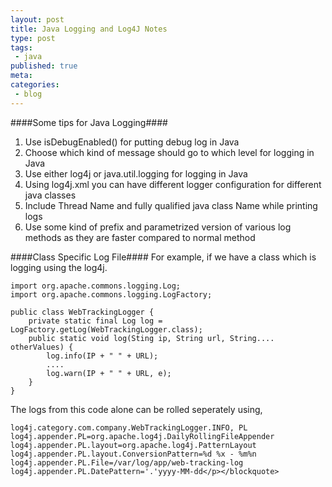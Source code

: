 ```yaml
---
layout: post
title: Java Logging and Log4J Notes
type: post
tags:
 - java
published: true
meta:
categories:
 - blog
---
```


####Some tips for Java Logging####
1. Use isDebugEnabled() for putting debug log in Java
2. Choose which kind of message should go to which level for logging in Java
3. Use either log4j or java.util.logging for logging in Java
4. Using log4j.xml you can have different logger configuration for different java classes
5. Include Thread Name and fully qualified java class Name while printing logs
6. Use some kind of prefix and parametrized version of various log methods as they are faster compared to normal method

####Class Specific Log File####
For example, if we have a class which is logging using the log4j.


	import org.apache.commons.logging.Log;     
	import org.apache.commons.logging.LogFactory;      
	
	public class WebTrackingLogger {       
		private static final Log log = LogFactory.getLog(WebTrackingLogger.class);       
		public static void log(Sting ip, String url, String.... otherValues) {       
			log.info(IP + " " + URL);       
			....       
			log.warn(IP + " " + URL, e);       
		}
	}

The logs from this code alone can be rolled seperately using, 

	log4j.category.com.company.WebTrackingLogger.INFO, PL     
	log4j.appender.PL=org.apache.log4j.DailyRollingFileAppender      
	log4j.appender.PL.layout=org.apache.log4j.PatternLayout      
	log4j.appender.PL.layout.ConversionPattern=%d %x - %m%n      
	log4j.appender.PL.File=/var/log/app/web-tracking-log      
	log4j.appender.PL.DatePattern='.'yyyy-MM-dd</p></blockquote>
